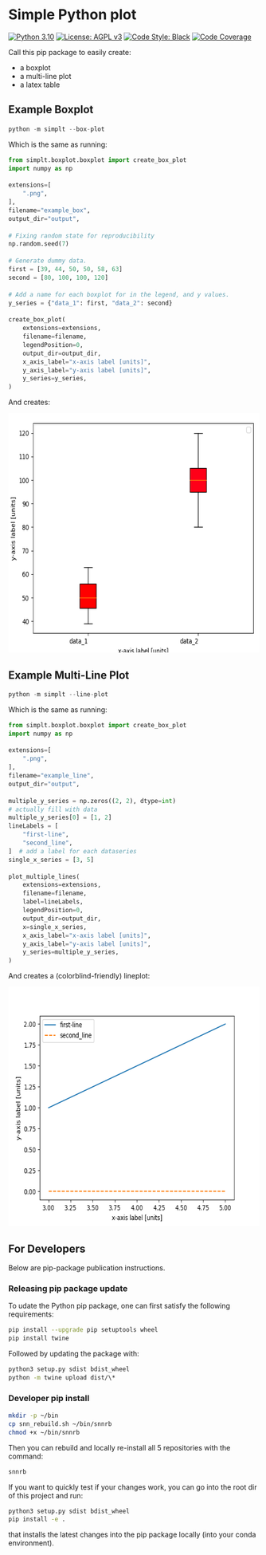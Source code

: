 # Simple Python plot

[![Python 3.10](https://img.shields.io/badge/python-3.10-blue.svg)](https://www.python.org/downloads/release/python-3106/)
[![License: AGPL v3](https://img.shields.io/badge/License-AGPL_v3-blue.svg)](https://www.gnu.org/licenses/agpl-3.0)
[![Code Style: Black](https://img.shields.io/badge/code%20style-black-000000.svg)](https://github.com/ambv/black)
[![Code Coverage](https://codecov.io/gh/a-t-0/snn/branch/main/graph/badge.svg)](https://codecov.io/gh/a-t-0/snnalgorithms)

Call this pip package to easily create:
 - a boxplot
 - a multi-line plot
 - a latex table

## Example Boxplot
```py
python -m simplt --box-plot
```
Which is the same as running:
```py
from simplt.boxplot.boxplot import create_box_plot
import numpy as np

extensions=[
    ".png",
],
filename="example_box",
output_dir="output",

# Fixing random state for reproducibility
np.random.seed(7)

# Generate dummy data.
first = [39, 44, 50, 50, 58, 63]
second = [80, 100, 100, 120]

# Add a name for each boxplot for in the legend, and y values.
y_series = {"data_1": first, "data_2": second}

create_box_plot(
    extensions=extensions,
    filename=filename,
    legendPosition=0,
    output_dir=output_dir,
    x_axis_label="x-axis label [units]",
    y_axis_label="y-axis label [units]",
    y_series=y_series,
)
```

And creates:

<img src="output/example_box.png" width="640" height="480" />

## Example Multi-Line Plot
```py
python -m simplt --line-plot
```
Which is the same as running:
```py
from simplt.boxplot.boxplot import create_box_plot
import numpy as np

extensions=[
    ".png",
],
filename="example_line",
output_dir="output",

multiple_y_series = np.zeros((2, 2), dtype=int)
# actually fill with data
multiple_y_series[0] = [1, 2]
lineLabels = [
    "first-line",
    "second_line",
]  # add a label for each dataseries
single_x_series = [3, 5]

plot_multiple_lines(
    extensions=extensions,
    filename=filename,
    label=lineLabels,
    legendPosition=0,
    output_dir=output_dir,
    x=single_x_series,
    x_axis_label="x-axis label [units]",
    y_axis_label="y-axis label [units]",
    y_series=multiple_y_series,
)
```

And creates a (colorblind-friendly) lineplot:

<img src="output/example_line.png" width="640" height="480" />


## For Developers
Below are pip-package publication instructions.
### Releasing pip package update

To udate the Python pip package, one can first satisfy the following requirements:

```bash
pip install --upgrade pip setuptools wheel
pip install twine
```

Followed by updating the package with:

```bash
python3 setup.py sdist bdist_wheel
python -m twine upload dist/\*
```

### Developer pip install

```bash
mkdir -p ~/bin
cp snn_rebuild.sh ~/bin/snnrb
chmod +x ~/bin/snnrb
```

Then you can rebuild and locally re-install all 5 repositories with the command:

```bash
snnrb
```

If you want to quickly test if your changes work, you can go into the root dir
of this project and run:

```bash
python3 setup.py sdist bdist_wheel
pip install -e .
```

that installs the latest changes into the pip package locally (into your conda
environment).

<!-- Un-wrapped URL's (Badges and Hyperlinks) -->
